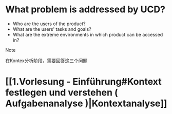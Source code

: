 # What problem is addressed by UCD?

- Who are the users of the product?
- What are the users' tasks and goals?
- What are the extreme environments in which product can be accessed in?
>[!note]
>在Kontex分析阶段，需要回答这三个问题


# [[1.Vorlesung - Einführung#Kontext festlegen und verstehen ( Aufgabenanalyse )|Kontextanalyse]]
